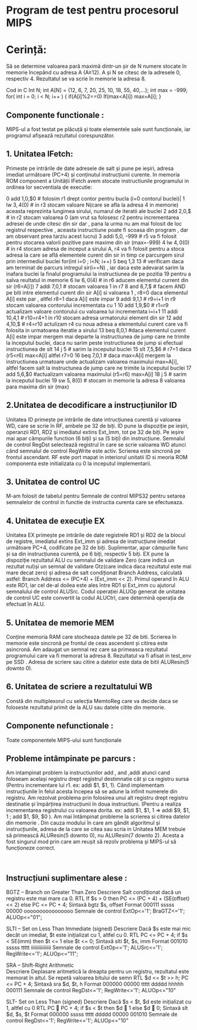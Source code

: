 # Program de test pentru procesorul MIPS

# Cerință:
Să se determine valoarea pară maximă dintr-un șir de N numere stocate în memorie începând cu adresa A (A≥12). A și N se citesc de la adresele 0, respectiv 4. Rezultatul se va scrie în memorie la adresa 8.

Cod in C
Int N;
int A[N] = {12, 6, 7, 20, 25, 10, 18, 55, 40,…}; 
int max = -999; 
for( int i = 0; i < N; i++ ) 
{ if(A[i]%2==0)
	If(max<A[i]) 
		max=A[i];
}
 
## Componente functionale :

MIPS-ul a fost testat pe plăcuță și toate elementele sale sunt funcționale, iar programul afișează rezultatul corespunzător. 
##      1.	Unitatea IFetch:
Primeste pe intrările de date adresele de salt și pune  pe ieșiri, adresa imediat următoare (PC+4) și conținutul instrucțiunii curente. 
In memoria ROM component a Unității IFetch avem stocate instructiunile programului in ordinea  lor secventiala de executie:

0    add $1,$0,$0  	# folosim r1 drept  contor pentru bucla (i=0 contorul buclei)|
1    lw $3, 4($0)	 	# in r3 stocam valoare N(care se afla la adresa 4 in memorie) aceasta reprezinta
                    lungimea sirului, numarul de iteratii ale buclei
2    add $2,$0,$		# in r2 stocam valoarea 0 (am vrut sa folosesc r2 pentru incrementarea adresei 
                    de unde citesc din sir dar , pana la urma nu am mai folosit de loc registrul
                    respective , aceasta instructiune poate fi scoasa din program , dar am observant 
                    prea tarziu acest lucru)
3    addi $5,$0, -999 	# r5 va fi folosit pentru stocarea valorii pozitive pare maxime din sir (max=-999)
4    lw $4, 0($0)		# in r4 stocam adresa de inceput a sirului A, r4 va fi folosit pentru a stoca adresa 
			              la care se află elementele curent din sir in timp ce parcurgem sirul prin
                    intermediul buclei for(int i=0 ; i<N; i++)
5    beq $1,$3 13 	# verificam daca am terminat de parcurs intregul sir(i==N) , iar daca este 
                    adevarat sarim la inafara buclei la finalul programului  la instructiunea de pe 
                    pozitia 19 pentru a salva reultatul in memorie
6    lw $6,0($4)		# in r6 aducem elementul current din sir (r6=A[i])
7    addi $7,$0,1 	# stocam valoarea 1 in r7
8    and $8,$7,$ 		# facem AND pe biti intre elementul curent din sir A[i] si valoarea 1 , r8=0 daca 
                    elementul A[i] este par , altfel r8=1 daca A[i] este impar 
9    addi $9,$1,1		# r9=i+1 in r9 stocam valoarea contorului incrementata cu 1
10   add $1,$9,$0 	# r1=r9 actualizam valoare contorului cu valoarea lui incrementata i=i+1
11   addi $10,$4,1 	# r10=r4+1 in r10 stocam adresa urmatorului element din sir
12   add $4,$10,$	  # r4=r10 actulizam r4 cu noua adresa a elementului curent care va fi folosita in 
                    urmatoarea iteratie a sirului
13   beq $8,$0,1 		#daca elementul curent A[i] este impar mergem mai departe la instructiunea de 
                    jump care ne trimite la inceputul buclei,  daca nu sarim peste instructiunea de 
                    jump si efectual instructiunea de slt 
14   j 5 		      	# sarim la inceputul buclei
15   slt $7,$5,$6		# r7=1 daca (r5<r6) max<A[i] altfel r7=0
16   beq $7,$0,1 	  # daca max<A[i] mergem la instructiunea urmatoare unde actualizam valoarea 
                    maximului max=A[i], altfel facem salt la instructunea de jump care ne trimite la 
                    inceputul buclei
17   add $5,$6,$0 	#actualizam valoarea maximului (r5=r6) max=A[i]
18   j 5 		      	# sarim la inceputul buclei 
19   sw $5,8($0)  	# stocam in memorie la adresa 8 valoarea para maxima din sir (max)

##    2.Unitatea de decodificare a instrucțiunilor ID
Unitatea ID primește pe intrările de date intrucțiunea curentă și valoarea WD, care se scrie în RF, ambele pe 32 de biți. ID pune la dispoziție pe ieșiri, operanzii RD1, RD2 și imediatul extins Ext_Imm, tot pe 32 de biți. Pe ieșire mai apar câmpurile function (6 biți) și sa (5 biți) din instrucțiune. Semnalul de control RegDst selectează registrul în care se scrie valoarea WD atunci când semnalul de control RegWrite este activ. Scrierea este sincronă pe frontul ascendant. RF este port mapat in interiorul unitatii ID si meoria ROM componenta este initializata cu 0 la inceputul implementarii.
##    3.	Unitatea de control UC
M-am folosit de tabelul pentru Semnale de control MIPS32 pentru setarea semnalelor de control in functie de instructia curenta care se efectueaza.
##    4.	Unitatea de execuție EX
Unitatea EX primește pe intrările de date registrele RD1 și RD2 de la blocul de registre, imediatul extins Ext_imm și adresa de instrucțiune imediat următoare PC+4, codificate pe 32 de biți. Suplimentar, apar câmpurile func și sa din instrucțiunea curentă, pe 6 biți, respectiv 5 biți. EX pune la dispoziție rezultatul ALU cu semnalul de validare Zero (care indică un rezultat nul)și un semnal de validare Gtz(care indica daca rezultatul este mai mare decat zero) și adresa de salt condiționat Branch Address, calculată astfel: Branch Address <= (PC+4) + (Ext_imm << 2).
Primul operand în ALU este RD1, iar cel de-al doilea este ales între RD1 și Ext_imm cu ajutorul semnalului de control ALUSrc. Codul operației ALUOp generat de unitatea de control UC este convertit la codul ALUCtrl, care determină operația de efectuat în ALU.
##    5.	Unitatea de memorie MEM
Conține memoria RAM care stocheaza datele pe 32 de biti. Scrierea în memorie este sincronă pe frontul de ceas ascendent și citirea este asincronă. Am adaugat un semnal rez care sa primeasca rezultatul programului care va fi memorat la adresa 8. Rezultatul va fi afisat in test_env pe SSD .
Adresa de scriere sau citire a datelor este data de bitii ALUResin(5 downto 0).
##    6.	Unitatea de scriere a rezultatului WB
Constă din multiplexorul cu selecția MemtoReg care va decide daca se foloseste rezultatul primit de la ALU sau datele citite din memorie.


## Componente nefunctionale :
Toate componentele MIPS-ului sunt funcționale 

## Probleme intâmpinate pe parcurs :
Am intampinat problem la instructiunilor add , and ,addi atunci cand  foloseam același registru drept registrul destimnatie cât și ca registru sursa (Pentru incrementare lui r1.  ex: addi $1, $1, 1). Când implementam instrucțiunile în felul acesta începea să se adune la infinit numerele din registru. Am rezolvat problema prin folosirea unui alt registru drept registru destinatie și împărțirea instrucțiunii în doua instructiuni. (Pentru a realiza incrementarea registrului cu valoarea dorita.  ex: addi $1, $1, 1 => addi $9, $1, 1 ; add $1, $9, $0 ).
Am mai întâmpinat probleme la scrierea si citirea datelor din memorie . Din cauza modului în care am gândit algoritmul și instrucțiunile,  adresa de la care se citea sau scria in Unitatea MEM trebuie să primească ALUResin(5 downto 0), nu ALUResin(7 downto 2). Acesta a fost singurul mod prin care am reușit să rezolv problema și MIPS-ul să funcționeze correct.


 
## Instrucțiuni suplimentare alese :

BGTZ – Branch on Greater Than Zero 
Descriere	Salt condiționat dacă un registru este mai mare ca 0.
RTL	If $s > 0 then PC <= (PC + 4) + (SE(offset) << 2) else PC <= PC + 4;
Sintaxă	bgtz $s, offset
Format	000111 sssss 00000 oooooooooooooooo
Semnale de control	ExtOp<='1'; BraGTZ<='1'; ALUOp<="01";

SLTI – Set on Less Than Immediate (signed)
Descriere	Dacă $s este mai mic decât un imediat, $t este inițializat cu 1, altfel cu 0.
RTL	PC <= PC + 4; if $s < SE(imm) then $t <= 1 else $t <= 0;
Sintaxă	slti $t, $s, imm
Format	001010 sssss ttttt iiiiiiiiiiiiiiii
Semnale de control	ExtOp<='1'; ALUSrc<='1'; RegWrite<='1'; ALUOp<="11";

SRA – Shift-Right Arithmetic	
Descriere	Deplasare aritmetică la dreapta pentru un registru, rezultatul este memorat în altul. Se repetă valoarea bitului de semn
RTL	$d <= $t >> h; PC <= PC + 4;
Sintaxă	sra $d, $t, h
Format	000000 00000 ttttt ddddd hhhhh 000111
Semnale de control	RegDst<='1'; RegWrite<='1'; ALUOp<="10"

SLT- Set on Less Than (signed)
Descriere	Dacă $s < $t, $d este inițializat cu 1, altfel cu 0
RTL	PC  PC + 4; if $s < $t then $d  1 else $d  0;
Sintaxă	slt $d, $s, $t
Format	000000 sssss ttttt ddddd 00000 001010
Semnale de control	RegDst<='1'; RegWrite<='1'; ALUOp<="10"


